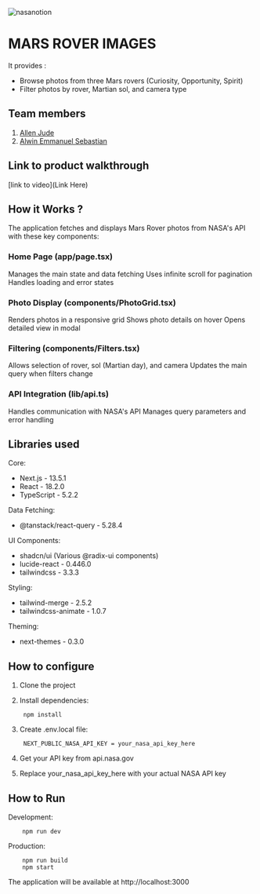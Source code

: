 




![nasanotion](https://github.com/user-attachments/assets/f5e65cb8-48c0-4dc0-b757-bf3569f32d2f)

# MARS ROVER IMAGES
It provides :
* Browse photos from three Mars rovers (Curiosity, Opportunity, Spirit)
* Filter photos by rover, Martian sol, and camera type


## Team members
1. [Allen Jude](https://github.com/Ajallen14)
2. [Alwin Emmanuel Sebastian](https://github.com/Alwin42)

## Link to product walkthrough
[link to video](Link Here)

## How it Works ?

The application fetches and displays Mars Rover photos from NASA's API with these key components:

### Home Page (app/page.tsx)
Manages the main state and data fetching
Uses infinite scroll for pagination
Handles loading and error states

### Photo Display (components/PhotoGrid.tsx)
Renders photos in a responsive grid
Shows photo details on hover
Opens detailed view in modal

### Filtering (components/Filters.tsx)
Allows selection of rover, sol (Martian day), and camera
Updates the main query when filters change

### API Integration (lib/api.ts)
Handles communication with NASA's API
Manages query parameters and error handling

## Libraries used
Core:
- Next.js - 13.5.1
- React - 18.2.0
- TypeScript - 5.2.2

Data Fetching:
- @tanstack/react-query - 5.28.4

UI Components:
- shadcn/ui (Various @radix-ui components)
- lucide-react - 0.446.0
- tailwindcss - 3.3.3

Styling:
- tailwind-merge - 2.5.2
- tailwindcss-animate - 1.0.7

Theming:
- next-themes - 0.3.0


## How to configure
1. Clone the project
2. Install dependencies:

        npm install

3. Create .env.local file:

        NEXT_PUBLIC_NASA_API_KEY = your_nasa_api_key_here

4. Get your API key from api.nasa.gov
5. Replace your_nasa_api_key_here with your actual NASA API key

## How to Run
Development:

        npm run dev

Production:
    
        npm run build
        npm start
The application will be available at http://localhost:3000